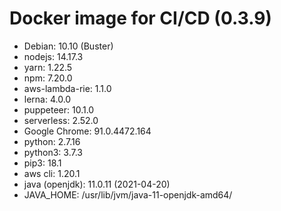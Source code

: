 # Docker image for CI/CD (0.3.9)

- Debian: 10.10 (Buster)
- nodejs: 14.17.3
- yarn: 1.22.5
- npm: 7.20.0
- aws-lambda-rie: 1.1.0
- lerna: 4.0.0
- puppeteer: 10.1.0
- serverless: 2.52.0
- Google Chrome: 91.0.4472.164
- python: 2.7.16
- python3: 3.7.3
- pip3: 18.1
- aws cli: 1.20.1
- java (openjdk): 11.0.11 (2021-04-20)
- JAVA_HOME: /usr/lib/jvm/java-11-openjdk-amd64/
